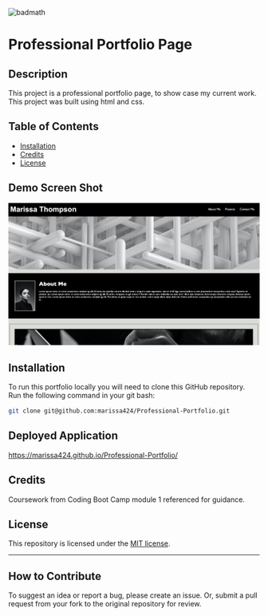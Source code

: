 <div>

![badmath](https://img.shields.io/github/license/marissa424/module9_README)

</div>

# Professional Portfolio Page

## Description

This project is a professional portfolio page, to show case my current work. This project was built using html and css. 

## Table of Contents

- [Installation](#installation)
- [Credits](#credits)
- [License](#license)

## Demo Screen Shot

![Portfolio Desktop Demo](./assets/images/profile_page_demo.jpg "Desktop Demo")

## Installation

To run this portfolio locally you will need to clone this GitHub repository. Run the following command in your git bash:
```bash
git clone git@github.com:marissa424/Professional-Portfolio.git
```

## Deployed Application
https://marissa424.github.io/Professional-Portfolio/

## Credits

Coursework from Coding Boot Camp module 1 referenced for guidance.


## License

This repository is licensed under the [MIT license](https://choosealicense.com/licenses/mit/).

---


## How to Contribute

  To suggest an idea or report a bug, please create an issue. Or, submit a pull request from your fork to the original repository for review.

